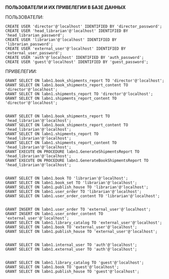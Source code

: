 **ПОЛЬЗОВАТЕЛИ И ИХ ПРИВЕЛЕГИИ В БАЗЕ ДАННЫХ**

ПОЛЬЗОВАТЕЛИ:

    CREATE USER 'director'@'localhost' IDENTIFIED BY 'director_password';
    CREATE USER 'head_librarian'@'localhost' IDENTIFIED BY 'head_librarian_password';
    CREATE USER 'librarian'@'localhost' IDENTIFIED BY 'librarian_password';
    CREATE USER 'external_user'@'localhost' IDENTIFIED BY 'external_user_password';
    CREATE USER 'auth'@'localhost' IDENTIFIED BY 'auth_password';
    CREATE USER 'guest'@'localhost' IDENTIFIED BY 'guest_password';

ПРИВЕЛЕГИИ:

    GRANT SELECT ON labn1.book_shipments_report TO 'director'@'localhost';
    GRANT SELECT ON labn1.book_shipments_report_content TO 'director'@'localhost';
    GRANT SELECT ON labn1.shipments_report TO 'director'@'localhost';
    GRANT SELECT ON labn1.shipments_report_content TO 'director'@'localhost';
    

    GRANT SELECT ON labn1.book_shipments_report TO 'head_librarian'@'localhost';
    GRANT SELECT ON labn1.book_shipments_report_content TO 'head_librarian'@'localhost';
    GRANT SELECT ON labn1.shipments_report TO 'head_librarian'@'localhost';
    GRANT SELECT ON labn1.shipments_report_content TO 'head_librarian'@'localhost';
    GRANT EXECUTE ON PROCEDURE labn1.GenerateShipmentsReport TO 'head_librarian'@'localhost';
    GRANT EXECUTE ON PROCEDURE labn1.GenerateBookShipmentsReport TO 'head_librarian'@'localhost';
    
    
    GRANT SELECT ON labn1.book TO 'librarian'@'localhost';
    GRANT SELECT ON labn1.book_set TO 'librarian'@'localhost';
    GRANT SELECT ON labn1.publish_house TO 'librarian'@'localhost';
    GRANT SELECT ON labn1.user_order TO 'librarian'@'localhost';
    GRANT SELECT ON labn1.user_order_content TO 'librarian'@'localhost';
    

    GRANT INSERT ON labn1.user_order TO 'external_user'@'localhost';
    GRANT INSERT ON labn1.user_order_content TO 'external_user'@'localhost';
    GRANT SELECT ON labn1.library_catalog TO 'external_user'@'localhost';
    GRANT SELECT ON labn1.book TO 'external_user'@'localhost';
    GRANT SELECT ON labn1.publish_house TO 'external_user'@'localhost';
    

    GRANT SELECT ON labn1.internal_user TO 'auth'@'localhost';
    GRANT SELECT ON labn1.external_user TO 'auth'@'localhost';


    GRANT SELECT ON labn1.library_catalog TO 'guest'@'localhost';
    GRANT SELECT ON labn1.book TO 'guest'@'localhost';
    GRANT SELECT ON labn1.publish_house TO 'guest'@'localhost';